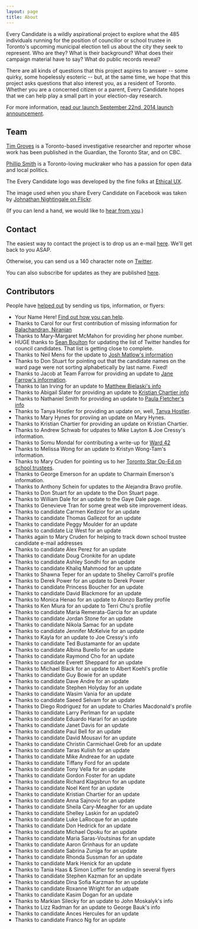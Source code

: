 ```yaml
---
layout: page
title: About
---
```


Every Candidate is a wildly aspirational project to explore what the 485 individuals running for the position of councillor or school trustee in Toronto's upcoming municipal election tell us about the city they seek to represent. Who are they? What is their background? What does their campaign material have to say? What do public records reveal?

There are all kinds of questions that this project aspires to answer -- some quirky, some hopelessly esoteric -- but, at the same time, we hope that this project asks questions that also interest you, as a resident of Toronto. Whether you are a concerned citizen or a parent, Every Candidate hopes that we can help play a small part in your election-day research.

For more information, [read our launch September 22nd, 2014 launch announcement](/2014/09/22/introducing-everycandidate-toronto/).

<h2 id="team">Team</h2>

[Tim Groves](https://twitter.com/timmgroves) is a Toronto-based investigative researcher and reporter whose work has been published in the Guardian, the Toronto Star, and on CBC. 

[Phillip Smith](https://twitter.com/phillipadsmith) is a Toronto-loving muckraker who has a passion for open data and local politics.

The Every Candidate logo was developed by the fine folks at [Ethical UX](http://ethicalux.com/).

The image used when you share Every Candidate on Facebook was taken by [Johnathan Nightingale on Flickr](https://www.flickr.com/photos/johnath/6876795286/in/photolist-dkJyJo-Kx33L-bF7TSB-a1tTAu-9zDhKF-oncwQ-btFnDY-7dEjM).

(If you can lend a hand, we would like to <a href="mailto:everycandidate@gmail.com">hear from you</a>.)

<h2 id="contact">Contact</h2>

The easiest way to contact the project is to drop us an e-mail <a href="mailto:everycandidate@gmail.com">here</a>. We'll get back to you ASAP.

Otherwise, you can send us a 140 character note on [Twitter](https://twitter.com/EveryCandidate).

You can also subscribe for updates as they are published [here](http://eepurl.com/3PqEv).

<h2 id="contributors">Contributors</h2>

People have [helped out](/get-involved) by sending us tips, information, or flyers:

* Your Name Here! [Find out how you can help](/get-involved).
* Thanks to Carol for our first contribution of missing information for [Balachandran, Niranjan](http://everycandidate.org/toronto-city-council/niranjan-balachandran-1998/)
* Thanks to Mary-Margaret McMahon for providing her phone number.
* HUGE thanks to [Sean Boulton](https://twitter.com/sboulton) for updating the list of Twitter handles for council candidates. That list is getting close to complete.
* Thanks to Neil Mens for the update to [Josh Matlow's information](/toronto-city-council/josh-matlow-1952/)
* Thanks to Don Stuart for pointing out that the candidate names on the ward page were not sorting alphabetically by last name. Fixed!
* Thanks to Jacob at Team Farrow for providing an update to [Jane Farrow's information](/toronto-city-council/jane-farrow-2166/).
* Thanks to Ian Irving for an update to [Matthew Bielaski's info](/toronto-city-council/matthew-bielaski-2410/)
* Thanks to Abigail Slater for providing an update to [Kristian Chartier info](/toronto-school-board/kristian-chartier-2473/)
* Thanks to Nathaniel Smith for providing an update to [Paula Fletcher's info](/toronto-city-council/paula-fletcher-2279/)
* Thanks to Tanya Hostler for providing an update on, well, [Tanya Hostler](/toronto-city-council/tanya-hostler-2421/).
* Thanks to Mary Hynes for proviing an update on Mary Hynes.
* Thanks to Kristian Chartier for providing an update on Kristian Chartier.
* Thanks to Andrew Schwab for udpates to Mike Layton & Joe Cressy's information.
* Thanks to Somu Mondal for contributing a write-up for [Ward 42](/toronto-ward/scarborough-rouge-river-42/)
* Thanks to Melissa Wong for an update to Kristyn Wong-Tam's information.
* Thanks to Mary Cruden for pointing us to her [Toronto Star Op-Ed on school trustees](http://www.thestar.com/opinion/commentary/2014/09/19/theres_no_excuse_for_ignoring_school_board_election.html).
* Thanks to George Emerson for an update to Charmain Emerson's information.
* Thanks to Anthony Schein for updates to the Alejandra Bravo profile.
* Thanks to Don Stuart for an update to the Don Stuart page.
* Thanks to William Dale for an update to the Gaye Dale page.
* Thanks to Genevieve Tran for some great web site improvement ideas.
* Thanks to candidate Carmen Kedzior for an update
* Thanks to candidate Thomas Gallezot for an update
* Thanks to candidate Peggy Moulder for an update
* Thanks to candidate Liz West for an update
* Thanks again to Mary Cruden for helping to track down school trustee candidate e-mail addresses
* Thanks to candidate Alex Perez for an update 
* Thanks to candidate Doug Cronkite for an update
* Thanks to candidate Ashley Sondhi for an update
* Thanks to candidate Khaliq Mahmood for an update
* Thanks to Shawna Teper for an update to Shelley Carroll's profile
* Thanks to Derek Power for an update to Derek Power
* Thanks to candidate Princess Boucher for an update
* Thanks to candidate David Blackmore for an update
* Thanks to Monica Henao for an update to Alonzo Bartley profile
* Thanks to Ken Miura for an update to Terri Chu's profile
* Thanks to candidate Maria Remerata-Garcia for an update
* Thanks to candidate Jordan Stone for an update
* Thanks to candidate Nikola Samac for an update
* Thanks to candidate Jennifer McKelvie for an update
* Thanks to Kayla for an update to Joe Cressy's info
* Thanks to candidate Ted Bustamante for an update
* Thanks to candidate Albina Burello for an update
* Thanks to candidate Raymond Cho for an update
* Thanks to candidate Everett Sheppard for an update
* Thanks to Michael Black for an update to Albert Koehl's profile
* Thanks to candidate Guy Bowie for an update
* Thanks to candidate Dave Andre for an update
* Thanks to candidate Stephen Holyday for an update
* Thanks to candidate Wasim Vania for an update
* Thanks to candidate Saeed Selvam for an update
* Thanks to Diego Rodriguez for an update to Charles Macdonald's profile
* Thanks to candidate Larry Perlman for an update
* Thanks to candidate Eduardo Harari for an update
* Thanks to candidate Janet Davis for an update
* Thanks to candidate Paul Bell for an update
* Thanks to candidate David Mousavi for an update
* Thanks to candidate Christin Carmichael Greb for an update
* Thanks to candidate Taras Kulish for an update
* Thanks to candidate Mike Andreae for an update
* Thanks to candidate Tiffany Ford for an update
* Thanks to candidate Tony Vella for an update
* Thanks to candidate Gordon Foster for an update
* Thanks to candidate Richard Klagsbrun for an update
* Thanks to candidate Noel Kent for an update
* Thanks to candidate Kristian Chartier for an update
* Thanks to candidate Anna Sajnovic for an update
* Thanks to candidate Sheila Cary-Meagher for an update
* Thanks to candidate Shelley Laskin for an update0
* Thanks to candidate Luke LaRocque for an update
* Thanks to candidate Don Hedrick for an update
* Thanks to candidate Michael Opoku for an update
* Thanks to candidate Maria Saras-Voutsinas for an update
* Thanks to candidate Aaron Grinhaus for an update
* Thanks to candidate Sabrina Zuniga for an update
* Thanks to candidate Rhonda Sussman for an update
* Thanks to candidate Mark Henick for an update
* Thanks to Tania Haas & Simon Loffler for sending in several flyers
* Thanks to candidate Stephen Kazman for an update
* Thanks to candidate Dina Sofia Karzman for an update
* Thanks to candidate Roxanne Wright for an udpate
* Thanks to candidate Kasim Dogan for an update
* Thanks to Markian Silecky for an update to John Moskalyk's info
* Thanks to Lizz Radman for an update to George Bauk's info
* Thanks to candidate Ances Hercules for an update
* Thanks to candidate Franco Ng for an update
